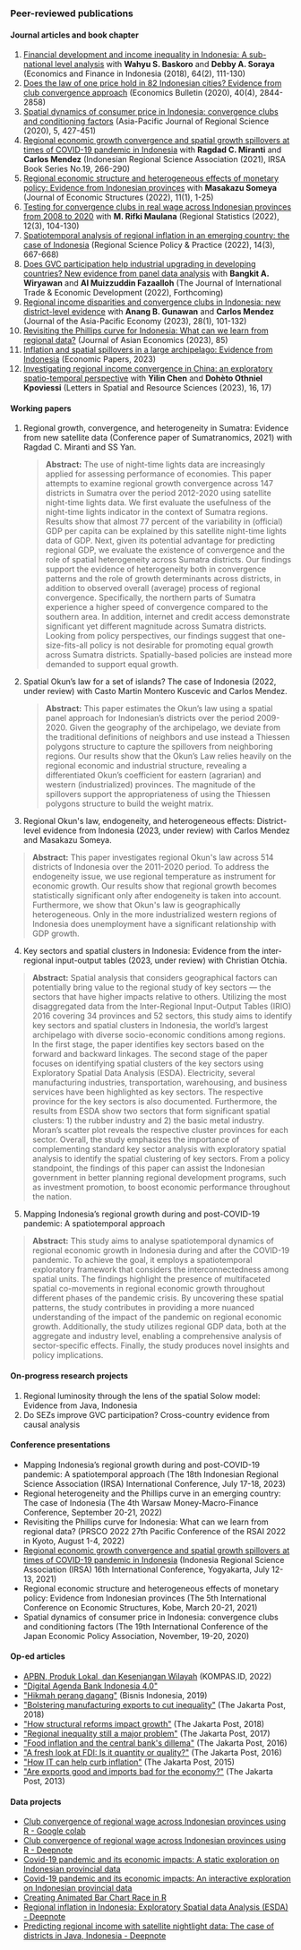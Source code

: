 ### Peer-reviewed publications

#### Journal articles and book chapter
1.  [Financial development and income inequality in Indonesia: A sub-national level analysis](https://scholarhub.ui.ac.id/cgi/viewcontent.cgi?article=1065&context=efi) with **Wahyu S. Baskoro** and **Debby A. Soraya** (Economics and Finance in Indonesia (2018), 64(2), 111-130)
2. [Does the law of one price hold in 82 Indonesian cities? Evidence from club
convergence approach](http://www.accessecon.com/Pubs/EB/2020/Volume40/EB-20-V40-I4-P248.pdf) (Economics Bulletin (2020), 40(4), 2844-2858)
3. [Spatial dynamics of consumer price in Indonesia: convergence clubs and conditioning factors](https://link.springer.com/article/10.1007/s41685-020-00178-0) (Asia-Pacific Journal of Regional Science (2020), 5, 427-451)
4. [Regional economic growth convergence and spatial growth spillovers at times of COVID-19 pandemic in Indonesia](https://books.google.co.jp/books?hl=id&lr=&id=D1NKEAAAQBAJ&oi=fnd&pg=PA31&dq=harry+aginta&ots=O--2oOV2BJ&sig=dAVXE5oVshlODp9d27-gtW4fBlg&redir_esc=y#v=onepage&q=harry%20aginta&f=false) with **Ragdad C. Miranti** and **Carlos Mendez** (Indonesian Regional Science Association (2021), IRSA Book Series No.19, 266-290)
5. [Regional economic structure and heterogeneous effects of monetary policy: Evidence from Indonesian provinces](https://journalofeconomicstructures.springeropen.com/articles/10.1186/s40008-021-00260-6) with **Masakazu Someya** (Journal of Economic Structures (2022), 11(1), 1-25)
6. [Testing for convergence clubs in real wage across Indonesian provinces from 2008 to 2020](https://www.ksh.hu/statszemle_archive/regstat/2022/2022_03/rs120305.pdf) with **M. Rifki Maulana** (Regional Statistics (2022), 12(3), 104-130) 
7. [Spatiotemporal analysis of regional inflation in an emerging country: the case of Indonesia](https://rsaiconnect.onlinelibrary.wiley.com/doi/abs/10.1111/rsp3.12539) (Regional Science Policy & Practice (2022), 14(3), 667-668)
8. [Does GVC participation help industrial upgrading in developing countries? New evidence from panel data analysis](https://www.tandfonline.com/eprint/GYEJUKDXVCTYNW5TZESE/full?target=10.1080/09638199.2022.2149840) with **Bangkit A. Wiryawan** and **Al Muizzuddin Fazaalloh** (The Journal of International Trade & Economic Development (2022), Forthcoming)
9. [Regional income disparities and convergence clubs in Indonesia: new district-level evidence](https://www.tandfonline.com/doi/abs/10.1080/13547860.2020.1868107) with **Anang B. Gunawan** and **Carlos Mendez** (Journal of the Asia-Pacific Economy (2023), 28(1), 101-132)
10. [Revisiting the Phillips curve for Indonesia: What can we learn from regional data?](https://www.sciencedirect.com/science/article/pii/S104900782300012X?dgcid=author) (Journal of Asian Economics (2023), 85)
11. [Inflation and spatial spillovers in a large archipelago: Evidence from Indonesia](https://onlinelibrary.wiley.com/share/author/PJZHFUTKNPKY2DTTZWCM?target=10.1111/1759-3441.12381) (Economic Papers, 2023)
12. [Investigating regional income convergence in China: an exploratory spatio-temporal perspective](https://link.springer.com/article/10.1007/s12076-023-00343-x) with **Yilin Chen** and **Dohèto Othniel Kpoviessi** (Letters in Spatial and Resource Sciences (2023), 16, 17)

#### Working papers
1. Regional growth, convergence, and heterogeneity in Sumatra: Evidence from new satellite data (Conference paper of Sumatranomics, 2021) with Ragdad C. Miranti and SS Yan.
   > **Abstract:** The use of night-time lights data are increasingly applied for assessing performance of economies. This paper attempts to examine regional growth convergence across 147 districts in Sumatra over the period 2012-2020 using satellite night-time lights data. We first evaluate the usefulness of the night-time lights indicator in the context of Sumatra regions. Results show that almost 77 percent of the variability in (official) GDP per capita can be explained by this satellite night-time lights data of GDP. Next, given its potential advantage for predicting regional GDP, we evaluate the existence of convergence and the role of spatial heterogeneity across Sumatra districts. Our findings support the evidence of heterogeneity both in convergence patterns and the role of growth determinants across districts, in addition to observed overall (average) process of regional convergence. Specifically, the northern parts of Sumatra experience a higher speed of convergence compared to the southern area. In addition, internet and credit access demonstrate significant yet different magnitude across Sumatra districts. Looking from policy perspectives, our findings suggest that one-size-fits-all policy is not desirable for promoting equal growth across Sumatra districts. Spatially-based policies are instead more demanded to support equal growth.
     
2. Spatial Okun’s law for a set of islands? The case of Indonesia (2022, under review) with Casto Martin Montero Kuscevic and Carlos Mendez.
   > **Abstract:** This paper estimates the Okun’s law using a spatial panel approach for Indonesian’s districts over the period 2009-2020. Given the geography of the archipelago, we deviate from the traditional definitions of neighbors and use instead a Thiessen polygons structure to capture the spillovers from neighboring regions. Our results show that the Okun’s Law relies heavily on the regional economic and industrial structure, revealing a differentiated Okun’s coefficient for eastern (agrarian) and western (industrialized) provinces. The magnitude of the spillovers support the appropriateness of using the Thiessen polygons structure to build the weight matrix.
  
3. Regional Okun's law, endogeneity, and heterogeneous effects: District-level evidence from Indonesia (2023, under review) with Carlos Mendez and Masakazu Someya.
 > **Abstract:** This paper investigates regional Okun's law across 514 districts of Indonesia over the 2011-2020 period. To address the endogeneity issue, we use regional temperature as instrument for economic growth.  Our results show that regional growth becomes statistically significant only after endogeneity is taken into account. Furthermore, we show that Okun's law is geographically heterogeneous. Only in the more industrialized western regions of Indonesia does unemployment have a significant relationship with GDP growth.

4. Key sectors and spatial clusters in Indonesia: Evidence from the inter-regional input-output tables (2023, under review) with Christian Otchia.
 > **Abstract:** Spatial analysis that considers geographical factors can potentially bring value to the regional study of key sectors — the sectors that have higher impacts relative to others. Utilizing the most disaggregated data from the Inter-Regional Input-Output Tables (IRIO) 2016 covering 34 provinces and 52 sectors, this study aims to identify key sectors and spatial clusters in Indonesia, the world’s largest archipelago with diverse socio-economic conditions among regions. In the first stage, the paper identifies key sectors based on the forward and backward linkages. The 
second stage of the paper focuses on identifying spatial clusters of the key sectors using Exploratory Spatial Data Analysis (ESDA). Electricity, several manufacturing industries, transportation, warehousing, and business services have been highlighted as key sectors. The respective province for the key sectors is also documented. Furthermore, the results from ESDA show two sectors that form significant spatial clusters: 1) the rubber industry and 2) the basic metal industry. Moran’s scatter plot reveals the respective cluster provinces for each sector. Overall, the study emphasizes the importance of complementing standard key sector analysis with exploratory spatial analysis to identify the spatial clustering of key sectors. From a policy standpoint, the findings of this paper can assist the Indonesian government in better planning regional development programs, such as investment promotion, to boost economic performance throughout the nation.

5. Mapping Indonesia’s regional growth during and post-COVID-19 pandemic: A spatiotemporal approach
 > **Abstract:** This study aims to analyse spatiotemporal dynamics of regional economic growth in Indonesia during and after the COVID-19 pandemic. To achieve the goal, it employs a spatiotemporal exploratory framework that considers the interconnectedness among spatial units. The findings highlight the presence of multifaceted spatial co-movements in regional economic growth throughout different phases of the pandemic crisis. By uncovering these spatial patterns, the study contributes in providing a more nuanced understanding of the impact of the pandemic on regional economic growth. Additionally, the study utilizes regional GDP data, both at the aggregate and industry level, enabling a comprehensive analysis of sector-specific effects. Finally, the study produces novel insights and policy implications.

#### On-progress research projects
1. Regional luminosity through the lens of the spatial Solow model: Evidence from Java, Indonesia
2. Do SEZs improve GVC participation? Cross-country evidence from causal analysis 

#### Conference presentations
- Mapping Indonesia’s regional growth during and post-COVID-19 pandemic: A spatiotemporal approach (The 18th Indonesian Regional Science Association (IRSA) International Conference, July 17-18, 2023)
- Regional heterogeneity and the Phillips curve in an emerging country: The case of Indonesia (The 4th Warsaw Money-Macro-Finance Conference, September 20-21, 2022)
- Revisiting the Phillips curve for Indonesia: What can we learn from regional data? (PRSCO 2022 27th Pacific Conference of the RSAI 2022 in Kyoto, August 1-4, 2022)
- [Regional economic growth convergence and spatial growth spillovers at times of COVID-19 pandemic in Indonesia](https://haginta.github.io/IRSA-slides/IRSA_slides.html#1) (Indonesia Regional Science Association (IRSA) 16th International Conference, Yogyakarta, July 12-13, 2021)
- Regional economic structure and heterogeneous effects of monetary policy: Evidence from Indonesian provinces (The 5th International Conference on Economic Structures, Kobe, March 20-21, 2021)
- Spatial dynamics of consumer price in Indonesia: convergence clubs and conditioning factors (The 19th International Conference of the Japan Economic Policy Association, November, 19-20, 2020)

#### Op-ed articles
- [APBN, Produk Lokal, dan Kesenjangan Wilayah](https://www.kompas.id/baca/artikel-opini/2022/04/03/apbn-produk-lokal-dan-kesenjangan-wilayah) (KOMPAS.ID, 2022)
- ["Digital Agenda Bank Indonesia 4.0"](https://rpubs.com/haginta/digitalagendabi40)
- ["Hikmah perang dagang"](https://koran.bisnis.com/m/read/20190625/251/937289/perdagangan-global-hikmah-perang-dagang) (Bisnis Indonesia, 2019)
- ["Bolstering manufacturing exports to cut inequality"](https://www.thejakartapost.com/news/2018/06/25/bolstering-manufacturing-exports-cut-inequality.html) (The Jakarta Post, 2018) 
- ["How structural reforms impact growth"](https://www.thejakartapost.com/academia/2018/04/09/how-structural-reforms-impact-growth.html) (The Jakarta Post, 2018) 
- ["Regional inequality still a major problem"](https://www.thejakartapost.com/academia/2017/05/09/regional-inequality-still-a-major-problem.html) (The Jakarta Post, 2017)
- ["Food inflation and the central bank's dillema"](https://www.thejakartapost.com/academia/2016/11/03/food-inflation-and-the-central-banks-dilemma.html) (The Jakarta Post, 2016)
- ["A fresh look at FDI: Is it quantity or quality?"](https://www.thejakartapost.com/news/2016/01/28/a-fresh-look-fdi-is-it-quantity-or-quality.html) (The Jakarta Post, 2016)
- ["How IT can help curb inflation"](https://www.thejakartapost.com/news/2015/11/19/how-it-can-help-curb-inflation.html) (The Jakarta Post, 2015)
- ["Are exports good and imports bad for the economy?"](https://www.thejakartapost.com/news/2013/03/15/are-exports-good-and-imports-bad-economy.html) (The Jakarta Post, 2013)

#### Data projects
- [Club convergence of regional wage across Indonesian provinces using R - Google colab](https://colab.research.google.com/drive/1Y0IMGj0yLDQcIwfp_1XJowGND7yWcuwZ?usp=sharing)
- [Club convergence of regional wage across Indonesian provinces using R - Deepnote](https://deepnote.com/@harry-aginta/R-Club-convergence-of-regional-wage-across-Indonesian-provinces-in-R-ByLPKCPWQ-OuPjMPryU7aQ)
- [Covid-19 pandemic and its economic impacts: A static exploration on Indonesian provincial data](https://rpubs.com/haginta/covid19-econ-impacts-indonesia)
- [Covid-19 pandemic and its economic impacts: An interactive exploration on Indonesian provincial data](https://haginta.shinyapps.io/covid19-econ-impacts-indonesia/)
- [Creating Animated Bar Chart Race in R](https://rpubs.com/haginta/709479)
- [Regional inflation in Indonesia: Exploratory Spatial data Analysis (ESDA) - Deepnote](https://deepnote.com/@harry-aginta/Reg-inflation-Indonesia-Exploratory-Spatial-data-Analysis-ESDA-P8VbcfljQ5WyzeBH7V7C3Q)
- [Predicting regional income with satellite nightlight data: The case of districts in Java, Indonesia - Deepnote](https://deepnote.com/@harry-aginta/Predicting-regional-income-with-satellite-nightlight-_XJ6PKCoSRiFbRQW8nujTA)
